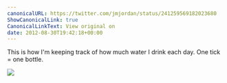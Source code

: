 ```yaml
---
canonicalURL: https://twitter.com/jmjordan/status/241259569182023680
ShowCanonicalLink: true
CanonicalLinkText: View original on
date: 2012-08-30T19:42:18+00:00
---
```

This is how I'm keeping track of how much water I drink each day. One tick = one bottle.

![](/images/241259569182023680-A1kgTMmCIAAvLoI.jpg)